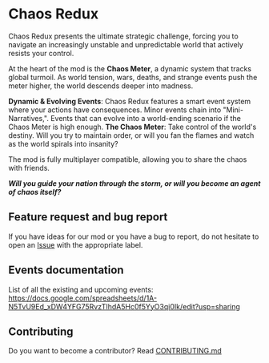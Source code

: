 # Chaos Redux

Chaos Redux presents the ultimate strategic challenge, forcing you to navigate an increasingly unstable and unpredictable world that actively resists your control.

At the heart of the mod is the **Chaos Meter**, a dynamic system that tracks global turmoil. As world tension, wars, deaths, and strange events push the meter higher, the world descends deeper into madness.

**Dynamic & Evolving Events**: Chaos Redux features a smart event system where your actions have consequences. Minor events chain into "Mini-Narratives,". Events that can evolve into a world-ending scenario if the Chaos Meter is high enough.
**The Chaos Meter**: Take control of the world's destiny. Will you try to maintain order, or will you fan the flames and watch as the world spirals into insanity?

The mod is fully multiplayer compatible, allowing you to share the chaos with friends.

**_Will you guide your nation through the storm, or will you become an agent of chaos itself?_**

## Feature request and bug report

If you have ideas for our mod or you have a bug to report, do not hesitate to open an [Issue](https://github.com/klimPaskov/Chaos-Redux/issues) with the appropriate label.

## Events documentation

List of all the existing and upcoming events: https://docs.google.com/spreadsheets/d/1A-N5TvU9Ed_xDW4YFG75RvzTIhdA5Hc0f5YyO3qi0Ik/edit?usp=sharing

## Contributing

Do you want to become a contributor? Read [CONTRIBUTING.md](CONTRIBUTING.md)

